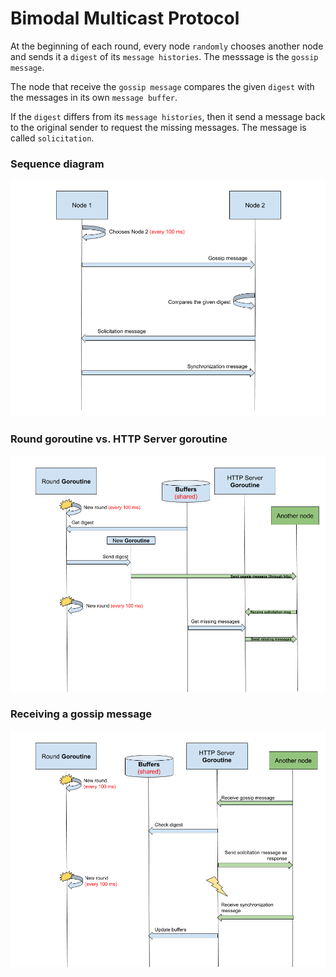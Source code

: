 # Bimodal Multicast Protocol

At the beginning of each round, every node `randomly` chooses another node and
sends it a `digest` of its `message histories`. The messsage is the `gossip 
message`.

The node that receive the `gossip message` compares the given `digest` with the
messages in its own `message buffer`.

If the `digest` differs from its `message histories`, then it send a message
back to the original sender to request the missing messages. The message is 
called `solicitation`.

### Sequence diagram

![alt text](docs/diagrams/sequence-diagram.png)

### Round goroutine vs. HTTP Server goroutine

![alt text](docs/diagrams/threads-diagram.png)

### Receiving a gossip message

![alt text](docs/diagrams/threads-diagram-2.png)

